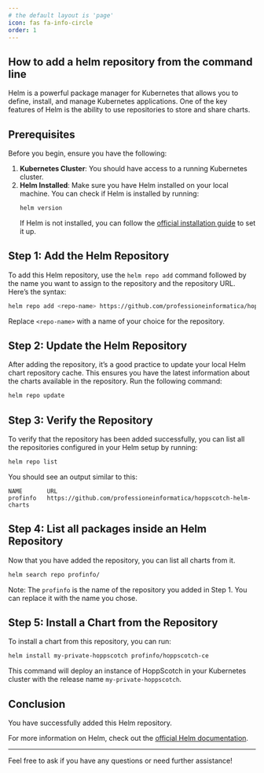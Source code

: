 ```yaml
---
# the default layout is 'page'
icon: fas fa-info-circle
order: 1
---
```


## How to add a helm repository from the command line

Helm is a powerful package manager for Kubernetes that allows you to define, install, and manage Kubernetes applications. One of the key features of Helm is the ability to use repositories to store and share charts.

## Prerequisites

Before you begin, ensure you have the following:

1. **Kubernetes Cluster**: You should have access to a running Kubernetes cluster.
2. **Helm Installed**: Make sure you have Helm installed on your local machine. You can check if Helm is installed by running:
   ```bash
   helm version
   ```
   If Helm is not installed, you can follow the [official installation guide](https://helm.sh/docs/intro/install/) to set it up.

## Step 1: Add the Helm Repository

To add this Helm repository, use the `helm repo add` command followed by the name you want to assign to the repository and the repository URL. Here’s the syntax:

```bash
helm repo add <repo-name> https://github.com/professioneinformatica/hoppscotch-helm-charts
```
Replace `<repo-name>` with a name of your choice for the repository.

## Step 2: Update the Helm Repository

After adding the repository, it’s a good practice to update your local Helm chart repository cache. This ensures you have the latest information about the charts available in the repository. Run the following command:

```bash
helm repo update
```

## Step 3: Verify the Repository

To verify that the repository has been added successfully, you can list all the repositories configured in your Helm setup by running:

```bash
helm repo list
```

You should see an output similar to this:

```
NAME       URL
profinfo   https://github.com/professioneinformatica/hoppscotch-helm-charts
```

## Step 4: List all packages inside an Helm Repository

Now that you have added the repository, you can list all charts from it.

```bash
helm search repo profinfo/
```
Note: The `profinfo` is the name of the repository you added in Step 1. You can replace it with the name you chose.

## Step 5: Install a Chart from the Repository

To install a chart from this repository, you can run:

```bash
helm install my-private-hoppscotch profinfo/hoppscotch-ce
```
This command will deploy an instance of HoppScotch in your Kubernetes cluster with the release name `my-private-hoppscotch`.

## Conclusion

You have successfully added this Helm repository.

For more information on Helm, check out the [official Helm documentation](https://helm.sh/docs/).

---

Feel free to ask if you have any questions or need further assistance!